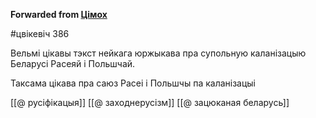 **Forwarded from [Цімох](https://t.me/Tusajas)**

#цвікевіч 386

Вельмі цікавы тэкст нейкага юржыкава пра супольную каланізацыю Беларусі Расеяй і Польшчай.

Таксама цікава пра саюз Расеі і Польшчы па каланізацыі

[[@ русіфікацыя]]
[[@ заходнерусізм]]
[[@ зацюканая беларусь]]
